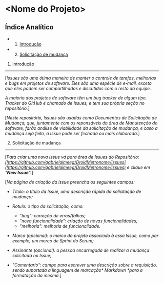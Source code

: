 <!-- Template de Documento de Issue de solicitação de mudança versão em Markdown-->
\<Nome do Projeto\>
===================

Índice Analítico
----------------

* 1. [Introdução](#1-introdução)
* 2. [Solicitação de mudança](#2-solicitação-de-mudança)

1. Introdução
-------------
[_Issues são uma ótima maneira de manter o controle de tarefas, melhorias e bugs em projetos de software. Eles são uma espécie de e-mail, exceto que eles podem ser compartilhados e discutidos com o resto da equipe._

_A maioria dos projetos de software têm um bug tracker de algum tipo. Tracker do GitHub é chamado de Issues, e tem sua própria seção no repositório._]

[_Neste repositório, Issues são usadas como Documentos de Solicitação de Mudança, que, juntamente com os reponsáveis da área de Manutenção do software, farão análise de viabilidade da solicitação de mudança, e caso a mudança seja feita, a Issue pode ser fechada ou mais elaborada._]

2. Solicitação de mudança
-------------------------
[_Para criar uma nova Issue vá para área de Issues do Repositório: [https://github.com/gabrielaimeeg/DroidMetronome/issues](https://github.com/gabrielaimeeg/DroidMetronome/issues) e clique em "**New Issue**"._]

[_Na página de criação da issue preencha os seguintes campos:_

* _Titulo: o título da Issue, uma descrição rápida da solicitação de mudança;_

* _Rotulo: o tipo da solicitação, como:_
    * _"bug": correção de erros/falhas;_
    * _"nova funcionalidade": criação de novas funcionalidades;_
    * _"melhoria": melhoria de funcionalidade._

* _Marco (opcional): o marco do projeto associado à essa Issue, como por exemplo, um marco de Sprint do Scrum;_

* _Assinante (opcional): a pessoa encarregada de realizar a mudança solicitada na Issue;_

* _"Comentario": campo para escrever uma descrição sobre a requisição, sendo suportada a linguagem de marcação* *Markdown* *para a formatação da mesma._]